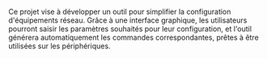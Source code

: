 Ce projet vise à développer un outil pour simplifier la configuration d'équipements réseau. Grâce à une interface graphique, les utilisateurs pourront saisir les paramètres souhaités pour leur configuration, et l'outil générera automatiquement les commandes correspondantes, prêtes à être utilisées sur les périphériques.

